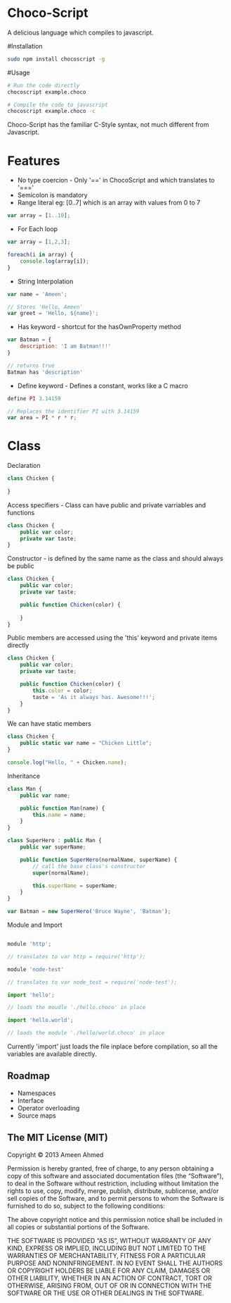 # Choco-Script


A delicious language which compiles to javascript. 

#Installation

```sh
sudo npm install chocoscript -g
```

#Usage

```sh
# Run the code directly
chocoscript example.choco
```

```sh
# Compile the code to javascript
chocoscript example.choco -c
```

Choco-Script has the familiar C-Style syntax, not much different from Javascript. 

# Features

- No type coercion - Only '==' in ChocoScript and which translates to '==='
- Semicolon is mandatory
- Range literal eg: [0..7] which is an array with values from 0 to 7

```js
var array = [1..10];
```
- For Each loop

```js
var array = [1,2,3];

foreach(i in array) {
	console.log(array[i]);
}

```
- String Interpolation

```js
var name = 'Ameen';

// Stores 'Hello, Ameen'
var greet = 'Hello, ${name}';
```
- Has keyword - shortcut for the hasOwnProperty method

```js
var Batman = {
	description: 'I am Batman!!!'
}

// returns true
Batman has 'description'
```

- Define keyword - Defines a constant, works like a C macro

```js
define PI 3.14159

// Replaces the identifier PI with 3.14159
var area = PI * r * r;
```


# Class 

Declaration


```js
class Chicken {
	
}
```

Access specifiers - Class can have public and private varriables and functions

```js
class Chicken {
	public var color;
	private var taste;
}
```

Constructor - is defined by the same name as the class and should always be public

```js
class Chicken {
	public var color;
	private var taste;	

	public function Chicken(color) {
	
	}
}
```

Public members are accessed using the 'this' keyword and private items directly

```js
class Chicken {
	public var color;
	private var taste;	

	public function Chicken(color) {
		this.color = color;
		taste = 'As it always has. Awesome!!!';
	}
}
```

We can have static members

```js
class Chicken {
	public static var name = "Chicken Little";
}

console.log("Hello, " + Chicken.name);
```

Inheritance

```js
class Man {
	public var name;

	public function Man(name) {
		this.name = name;
	}
}

class SuperHero : public Man {
	public var superName;

	public function SuperHero(normalName, superName) {
		// call the base class's constructor
		super(normalName);

		this.superName = superName;
	}
}

var Batman = new SuperHero('Bruce Wayne', 'Batman');

```

Module and Import

```js

module 'http';

// translates to var http = require('http');

module 'node-test'

// translates to var node_test = require('node-test');

import 'hello';

// loads the moudle './hello.choco' in place

import 'hello.world';

// loads the module './hello/world.choco' in place
```

Currently 'import' just loads the file inplace before compilation, so all the variables are available directly.


Roadmap
--
- Namespaces
- Interface
- Operator overloading
- Source maps

The MIT License (MIT)
--

Copyright © 2013 Ameen Ahmed

Permission is hereby granted, free of charge, to any person obtaining a copy of this software and associated documentation files (the “Software”), to deal in the Software without restriction, including without limitation the rights to use, copy, modify, merge, publish, distribute, sublicense, and/or sell copies of the Software, and to permit persons to whom the Software is furnished to do so, subject to the following conditions:

The above copyright notice and this permission notice shall be included in all copies or substantial portions of the Software.

THE SOFTWARE IS PROVIDED “AS IS”, WITHOUT WARRANTY OF ANY KIND, EXPRESS OR IMPLIED, INCLUDING BUT NOT LIMITED TO THE WARRANTIES OF MERCHANTABILITY, FITNESS FOR A PARTICULAR PURPOSE AND NONINFRINGEMENT. IN NO EVENT SHALL THE AUTHORS OR COPYRIGHT HOLDERS BE LIABLE FOR ANY CLAIM, DAMAGES OR OTHER LIABILITY, WHETHER IN AN ACTION OF CONTRACT, TORT OR OTHERWISE, ARISING FROM, OUT OF OR IN CONNECTION WITH THE SOFTWARE OR THE USE OR OTHER DEALINGS IN THE SOFTWARE.



